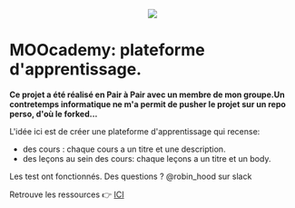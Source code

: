 <p align="center"> <img src="https://upload.wikimedia.org/wikipedia/commons/thumb/6/62/Ruby_On_Rails_Logo.svg/200px-Ruby_On_Rails_Logo.svg.png" target="_blank"> </p>

# MOOcademy: plateforme d'apprentissage.

**Ce projet a été réalisé en Pair à Pair avec un membre de mon groupe.Un contretemps informatique ne m'a permit de pusher le projet sur un repo perso, d'où le forked...**

L'idée ici est de créer une plateforme d'apprentissage qui recense: 

- des cours : chaque cours a un titre et une description.
- des leçons au sein des cours: chaque leçons a un titre et un body.

Les test ont fonctionnés.
Des questions ? @robin_hood sur slack 

Retrouve les ressources  :point_right: <a href="http://french.railstutorial.org/chapters/modeling-and-viewing-users-one#top">ICI </a>
